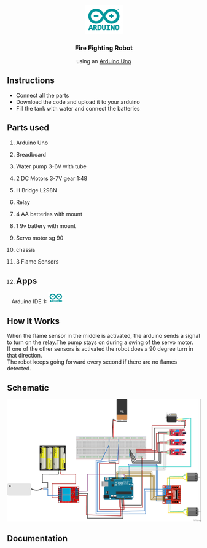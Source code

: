 
<div align="center">
  <p>
      <img width="20%" src="/arduino5804.jpg">
  </p>
  <b><h3> Fire Fighting Robot </h3></b>
  <p> using an <a href="https://docs.arduino.cc/hardware/uno-rev3"> Arduino Uno </a></p>
</div>  
 
## Instructions
* Connect all the parts  
* Download the code and upload it to your arduino
* Fill the tank with water and connect the batteries

## Parts used
1. Arduino Uno
2. Breadboard
3. Water pump 3-6V with tube
4. 2 DC Motors 3-7V gear 1:48
5. H Bridge L298N
6. Relay
7. 4 AA batteries with mount
8. 1 9v battery with mount
9. Servo motor sg 90
10. chassis
11. 3 Flame Sensors

12. ## Apps
 &nbsp;  &nbsp;Arduino IDE 1:   <a href="https://docs.arduino.cc/software/ide-v1"><img src="/arduino5804.jpg" width="40"></a>

 ## How It Works
 When the flame sensor in the middle is activated, the arduino sends a signal to turn on the relay.The pump stays on during a swing of the servo motor.  
 If one of the other sensors is activated the robot does a 90 degree turn in that direction.  
 The robot keeps going forward every second if there are no flames detected.

 ## Schematic  
 ![Alt text](https://github.com/silviubalan1/Fire-Fighting-Robot/blob/main/arduino%20schematic_bb.jpg?sanitize=true)    

## Documentation

